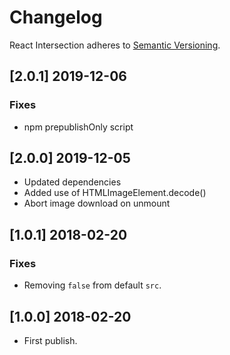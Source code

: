# Changelog

React Intersection adheres to [Semantic Versioning](http://semver.org/).

## [2.0.1] 2019-12-06

### Fixes

- npm prepublishOnly script

## [2.0.0] 2019-12-05

- Updated dependencies
- Added use of HTMLImageElement.decode()
- Abort image download on unmount

## [1.0.1] 2018-02-20

### Fixes

- Removing `false` from default `src`.

## [1.0.0] 2018-02-20

- First publish.